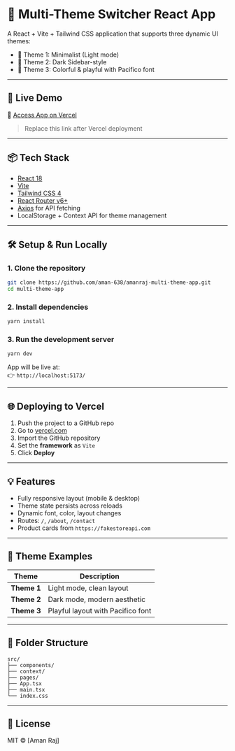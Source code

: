 # 🌈 Multi-Theme Switcher React App

A React + Vite + Tailwind CSS application that supports three dynamic UI themes:
- 🎯 Theme 1: Minimalist (Light mode)
- 🌙 Theme 2: Dark Sidebar-style
- 🍭 Theme 3: Colorful & playful with Pacifico font

---

## 🚀 Live Demo
🔗 [Access App on Vercel](https://amanraj-multi-theme-app.vercel.app/)  
> Replace this link after Vercel deployment

---

## 📦 Tech Stack

- [React 18](https://reactjs.org/)
- [Vite](https://vitejs.dev/)
- [Tailwind CSS 4](https://tailwindcss.com/)
- [React Router v6+](https://reactrouter.com/)
- [Axios](https://axios-http.com/) for API fetching
- LocalStorage + Context API for theme management

---

## 🛠️ Setup & Run Locally

### 1. Clone the repository

```bash
git clone https://github.com/aman-638/amanraj-multi-theme-app.git
cd multi-theme-app
```

### 2. Install dependencies

```bash
yarn install
```

### 3. Run the development server

```bash
yarn dev
```

App will be live at:  
👉 `http://localhost:5173/`

---

## 🌐 Deploying to Vercel

1. Push the project to a GitHub repo
2. Go to [vercel.com](https://vercel.com)
3. Import the GitHub repository
4. Set the **framework** as `Vite`
5. Click **Deploy**

---

## 💡 Features

- Fully responsive layout (mobile & desktop)
- Theme state persists across reloads
- Dynamic font, color, layout changes
- Routes: `/`, `/about`, `/contact`
- Product cards from `https://fakestoreapi.com`

---

## 🧪 Theme Examples

| Theme        | Description                         |
|--------------|-------------------------------------|
| **Theme 1**  | Light mode, clean layout            |
| **Theme 2**  | Dark mode, modern aesthetic         |
| **Theme 3**  | Playful layout with Pacifico font   |

---

## 📁 Folder Structure

```
src/
├── components/
├── context/
├── pages/
├── App.tsx
├── main.tsx
└── index.css
```

---

## 📄 License

MIT © [Aman Raj]
